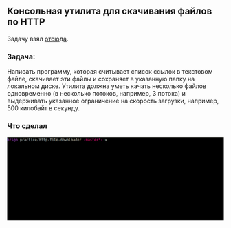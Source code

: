 ## Консольная утилита для скачивания файлов по HTTP

Задачу взял [отсюда](https://habr.com/ru/post/440436/#final_exercises). 

### Задача:

Написать программу, которая считывает список ссылок в текстовом файле, скачивает эти файлы и сохраняет в указанную папку на локальном диске. Утилита должна уметь качать несколько файлов одновременно (в несколько потоков, например, 3 потока) и выдерживать указанное ограничение на скорость загрузки, например, 500 килобайт в секунду.

### Что сделал

![](example.gif)
